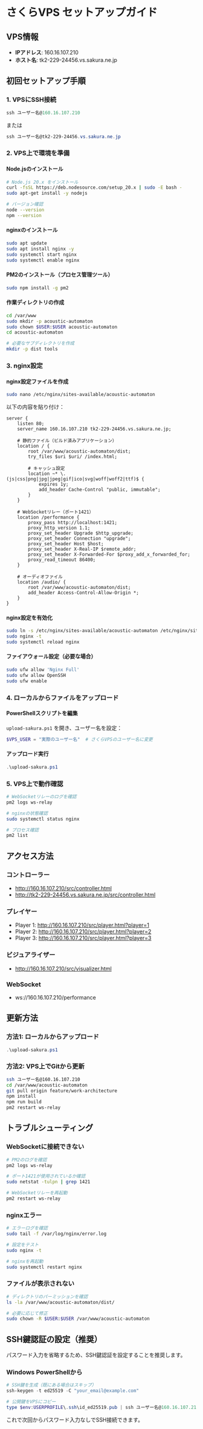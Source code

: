 # さくらVPS セットアップガイド

## VPS情報
- **IPアドレス**: 160.16.107.210
- **ホスト名**: tk2-229-24456.vs.sakura.ne.jp

## 初回セットアップ手順

### 1. VPSにSSH接続
```powershell
ssh ユーザー名@160.16.107.210
```
または
```powershell
ssh ユーザー名@tk2-229-24456.vs.sakura.ne.jp
```

### 2. VPS上で環境を準備

#### Node.jsのインストール
```bash
# Node.js 20.x をインストール
curl -fsSL https://deb.nodesource.com/setup_20.x | sudo -E bash -
sudo apt-get install -y nodejs

# バージョン確認
node --version
npm --version
```

#### nginxのインストール
```bash
sudo apt update
sudo apt install nginx -y
sudo systemctl start nginx
sudo systemctl enable nginx
```

#### PM2のインストール（プロセス管理ツール）
```bash
sudo npm install -g pm2
```

#### 作業ディレクトリの作成
```bash
cd /var/www
sudo mkdir -p acoustic-automaton
sudo chown $USER:$USER acoustic-automaton
cd acoustic-automaton

# 必要なサブディレクトリを作成
mkdir -p dist tools
```

### 3. nginx設定

#### nginx設定ファイルを作成
```bash
sudo nano /etc/nginx/sites-available/acoustic-automaton
```

以下の内容を貼り付け：

```nginx
server {
    listen 80;
    server_name 160.16.107.210 tk2-229-24456.vs.sakura.ne.jp;

    # 静的ファイル（ビルド済みアプリケーション）
    location / {
        root /var/www/acoustic-automaton/dist;
        try_files $uri $uri/ /index.html;
        
        # キャッシュ設定
        location ~* \.(js|css|png|jpg|jpeg|gif|ico|svg|woff|woff2|ttf)$ {
            expires 1y;
            add_header Cache-Control "public, immutable";
        }
    }

    # WebSocketリレー（ポート1421）
    location /performance {
        proxy_pass http://localhost:1421;
        proxy_http_version 1.1;
        proxy_set_header Upgrade $http_upgrade;
        proxy_set_header Connection "upgrade";
        proxy_set_header Host $host;
        proxy_set_header X-Real-IP $remote_addr;
        proxy_set_header X-Forwarded-For $proxy_add_x_forwarded_for;
        proxy_read_timeout 86400;
    }

    # オーディオファイル
    location /audio/ {
        root /var/www/acoustic-automaton/dist;
        add_header Access-Control-Allow-Origin *;
    }
}
```

#### nginx設定を有効化
```bash
sudo ln -s /etc/nginx/sites-available/acoustic-automaton /etc/nginx/sites-enabled/
sudo nginx -t
sudo systemctl reload nginx
```

#### ファイアウォール設定（必要な場合）
```bash
sudo ufw allow 'Nginx Full'
sudo ufw allow OpenSSH
sudo ufw enable
```

### 4. ローカルからファイルをアップロード

#### PowerShellスクリプトを編集
`upload-sakura.ps1` を開き、ユーザー名を設定：
```powershell
$VPS_USER = "実際のユーザー名"  # さくらVPSのユーザー名に変更
```

#### アップロード実行
```powershell
.\upload-sakura.ps1
```

### 5. VPS上で動作確認

```bash
# WebSocketリレーのログを確認
pm2 logs ws-relay

# nginxの状態確認
sudo systemctl status nginx

# プロセス確認
pm2 list
```

## アクセス方法

### コントローラー
- http://160.16.107.210/src/controller.html
- http://tk2-229-24456.vs.sakura.ne.jp/src/controller.html

### プレイヤー
- Player 1: http://160.16.107.210/src/player.html?player=1
- Player 2: http://160.16.107.210/src/player.html?player=2
- Player 3: http://160.16.107.210/src/player.html?player=3

### ビジュアライザー
- http://160.16.107.210/src/visualizer.html

### WebSocket
- ws://160.16.107.210/performance

## 更新方法

### 方法1: ローカルからアップロード
```powershell
.\upload-sakura.ps1
```

### 方法2: VPS上でGitから更新
```bash
ssh ユーザー名@160.16.107.210
cd /var/www/acoustic-automaton
git pull origin feature/work-architecture
npm install
npm run build
pm2 restart ws-relay
```

## トラブルシューティング

### WebSocketに接続できない
```bash
# PM2のログを確認
pm2 logs ws-relay

# ポート1421が使用されているか確認
sudo netstat -tulpn | grep 1421

# WebSocketリレーを再起動
pm2 restart ws-relay
```

### nginxエラー
```bash
# エラーログを確認
sudo tail -f /var/log/nginx/error.log

# 設定をテスト
sudo nginx -t

# nginxを再起動
sudo systemctl restart nginx
```

### ファイルが表示されない
```bash
# ディレクトリのパーミッションを確認
ls -la /var/www/acoustic-automaton/dist/

# 必要に応じて修正
sudo chown -R $USER:$USER /var/www/acoustic-automaton
```

## SSH鍵認証の設定（推奨）

パスワード入力を省略するため、SSH鍵認証を設定することを推奨します。

### Windows PowerShellから
```powershell
# SSH鍵を生成（既にある場合はスキップ）
ssh-keygen -t ed25519 -C "your_email@example.com"

# 公開鍵をVPSにコピー
type $env:USERPROFILE\.ssh\id_ed25519.pub | ssh ユーザー名@160.16.107.210 "cat >> ~/.ssh/authorized_keys"
```

これで次回からパスワード入力なしでSSH接続できます。
